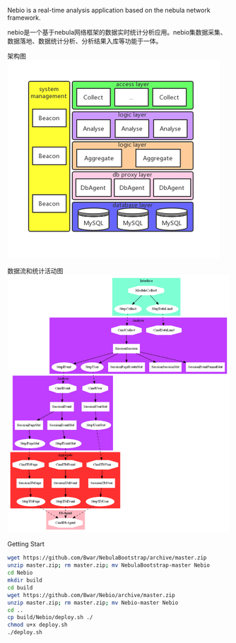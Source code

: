 Nebio is a real-time analysis application based on the nebula network framework. 

nebio是一个基于nebula网络框架的数据实时统计分析应用。nebio集数据采集、数据落地、数据统计分析、分析结果入库等功能于一体。

架构图
![nebio](images/Nebio.png)


数据流和统计活动图
![nebio](images/Nebio_analyse_flow.png)

Getting Start
``` bash
wget https://github.com/Bwar/NebulaBootstrap/archive/master.zip
unzip master.zip; rm master.zip; mv NebulaBootstrap-master Nebio
cd Nebio
mkdir build
cd build
wget https://github.com/Bwar/Nebio/archive/master.zip
unzip master.zip; rm master.zip; mv Nebio-master Nebio
cd ..
cp build/Nebio/deploy.sh ./
chmod u+x deploy.sh
./deploy.sh
```

